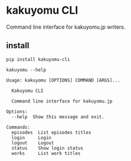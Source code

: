 # kakuyomu CLI

Command line interface for kakuyomu.jp writers.

## install

`pip install kakuyomu-cli`

`kakuyomu --help`

```
Usage: kakuyomu [OPTIONS] COMMAND [ARGS]...

  Kakuyomu CLI

  Command line interface for kakuyomu.jp

Options:
  --help  Show this message and exit.

Commands:
  episodes  List episodes titles
  login     Login
  logout    Logout
  status    Show login status
  works     List work titles
```
